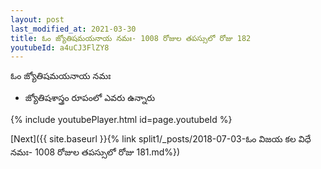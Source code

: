 ```yaml
---
layout: post
last_modified_at: 2021-03-30
title: ఓం జ్యోతిషమయనాయ నమః- 1008 రోజుల తపస్సులో రోజు 182
youtubeId: a4uCJ3FlZY8
---
```

 
 
 ఓం జ్యోతిషమయనాయ నమః  
 
 -  జ్యోతిషశాస్త్రం రూపంలో ఎవరు ఉన్నారు 
 
  
 
  
 
 
 
 
 
 


{% include youtubePlayer.html id=page.youtubeId %}
 
[Next]({{ site.baseurl }}{% link  split1/_posts/2018-07-03-ఓం విజయ కల విధే నమః- 1008 రోజుల తపస్సులో రోజు 181.md%})
 
